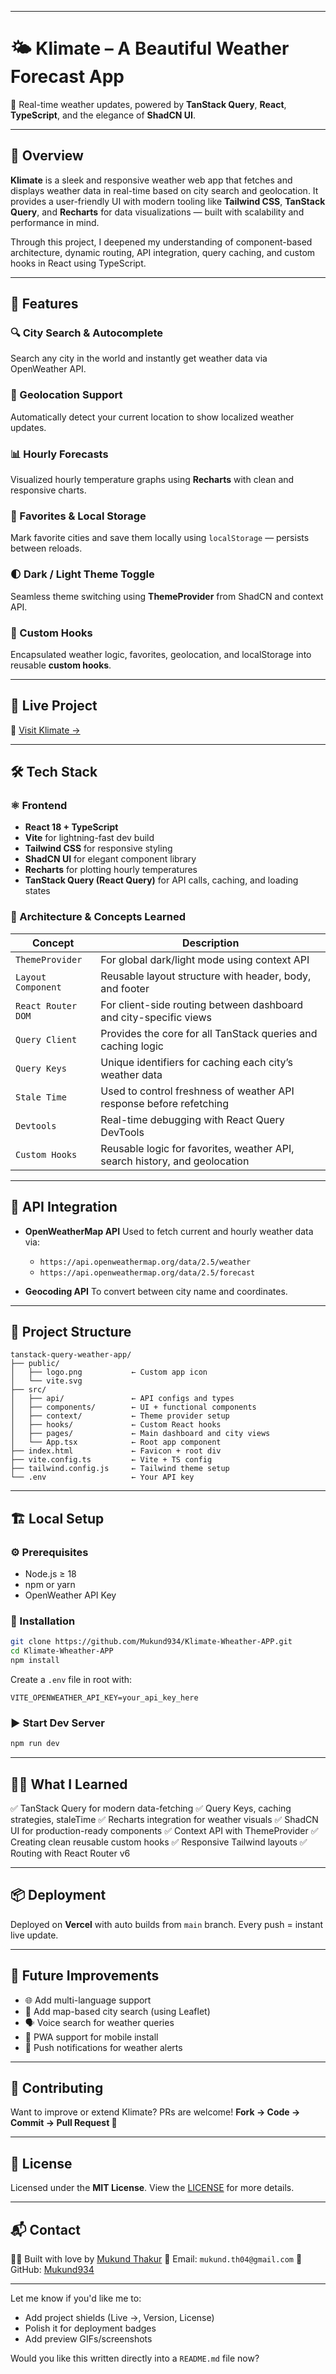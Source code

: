 
---

# 🌤️ Klimate – A Beautiful Weather Forecast App

📍 Real-time weather updates, powered by **TanStack Query**, **React**, **TypeScript**, and the elegance of **ShadCN UI**.

---

## 📖 Overview

**Klimate** is a sleek and responsive weather web app that fetches and displays weather data in real-time based on city search and geolocation. It provides a user-friendly UI with modern tooling like **Tailwind CSS**, **TanStack Query**, and **Recharts** for data visualizations — built with scalability and performance in mind.

Through this project, I deepened my understanding of component-based architecture, dynamic routing, API integration, query caching, and custom hooks in React using TypeScript.

---

## 🌟 Features

### 🔍 City Search & Autocomplete

Search any city in the world and instantly get weather data via OpenWeather API.

### 📍 Geolocation Support

Automatically detect your current location to show localized weather updates.

### 📊 Hourly Forecasts

Visualized hourly temperature graphs using **Recharts** with clean and responsive charts.

### 💾 Favorites & Local Storage

Mark favorite cities and save them locally using `localStorage` — persists between reloads.

### 🌓 Dark / Light Theme Toggle

Seamless theme switching using **ThemeProvider** from ShadCN and context API.

### 🧭 Custom Hooks

Encapsulated weather logic, favorites, geolocation, and localStorage into reusable **custom hooks**.

---

## 🚀 Live Project

🔗 [Visit Klimate →](https://klimate-wheater-app-git-main-mukund-thakurs-projects.vercel.app/)

---

## 🛠️ Tech Stack

### ⚛️ Frontend

* **React 18 + TypeScript**
* **Vite** for lightning-fast dev build
* **Tailwind CSS** for responsive styling
* **ShadCN UI** for elegant component library
* **Recharts** for plotting hourly temperatures
* **TanStack Query (React Query)** for API calls, caching, and loading states

### 🧠 Architecture & Concepts Learned

| Concept            | Description                                                                |
| ------------------ | -------------------------------------------------------------------------- |
| `ThemeProvider`    | For global dark/light mode using context API                               |
| `Layout Component` | Reusable layout structure with header, body, and footer                    |
| `React Router DOM` | For client-side routing between dashboard and city-specific views          |
| `Query Client`     | Provides the core for all TanStack queries and caching logic               |
| `Query Keys`       | Unique identifiers for caching each city’s weather data                    |
| `Stale Time`       | Used to control freshness of weather API response before refetching        |
| `Devtools`         | Real-time debugging with React Query DevTools                              |
| `Custom Hooks`     | Reusable logic for favorites, weather API, search history, and geolocation |

---

## 🧪 API Integration

* **OpenWeatherMap API**
  Used to fetch current and hourly weather data via:

  * `https://api.openweathermap.org/data/2.5/weather`
  * `https://api.openweathermap.org/data/2.5/forecast`

* **Geocoding API**
  To convert between city name and coordinates.

---

## 📁 Project Structure

```
tanstack-query-weather-app/
├── public/
│   ├── logo.png           ← Custom app icon
│   └── vite.svg
├── src/
│   ├── api/               ← API configs and types
│   ├── components/        ← UI + functional components
│   ├── context/           ← Theme provider setup
│   ├── hooks/             ← Custom React hooks
│   ├── pages/             ← Main dashboard and city views
│   └── App.tsx            ← Root app component
├── index.html             ← Favicon + root div
├── vite.config.ts         ← Vite + TS config
├── tailwind.config.js     ← Tailwind theme setup
└── .env                   ← Your API key
```

---

## 🏗️ Local Setup

### ⚙️ Prerequisites

* Node.js ≥ 18
* npm or yarn
* OpenWeather API Key

### 🔧 Installation

```bash
git clone https://github.com/Mukund934/Klimate-Wheather-APP.git
cd Klimate-Wheather-APP
npm install
```

Create a `.env` file in root with:

```
VITE_OPENWEATHER_API_KEY=your_api_key_here
```

### ▶️ Start Dev Server

```bash
npm run dev
```

---

## 🧑‍💻 What I Learned

✅ TanStack Query for modern data-fetching
✅ Query Keys, caching strategies, staleTime
✅ Recharts integration for weather visuals
✅ ShadCN UI for production-ready components
✅ Context API with ThemeProvider
✅ Creating clean reusable custom hooks
✅ Responsive Tailwind layouts
✅ Routing with React Router v6

---

## 📦 Deployment

Deployed on **Vercel** with auto builds from `main` branch.
Every push = instant live update.

---

## 🎯 Future Improvements

* 🌐 Add multi-language support
* 🧭 Add map-based city search (using Leaflet)
* 🗣️ Voice search for weather queries
* 📱 PWA support for mobile install
* 🔔 Push notifications for weather alerts

---

## 🤝 Contributing

Want to improve or extend Klimate? PRs are welcome!
**Fork → Code → Commit → Pull Request 🚀**

---

## 📜 License

Licensed under the **MIT License**.
View the [LICENSE](./LICENSE) for more details.

---

## 📬 Contact

👨‍💻 Built with love by [Mukund Thakur](https://github.com/Mukund934)
📩 Email: `mukund.th04@gmail.com`
🔗 GitHub: [Mukund934](https://github.com/Mukund934)

---

Let me know if you'd like me to:

* Add project shields (Live →, Version, License)
* Polish it for deployment badges
* Add preview GIFs/screenshots

Would you like this written directly into a `README.md` file now?
